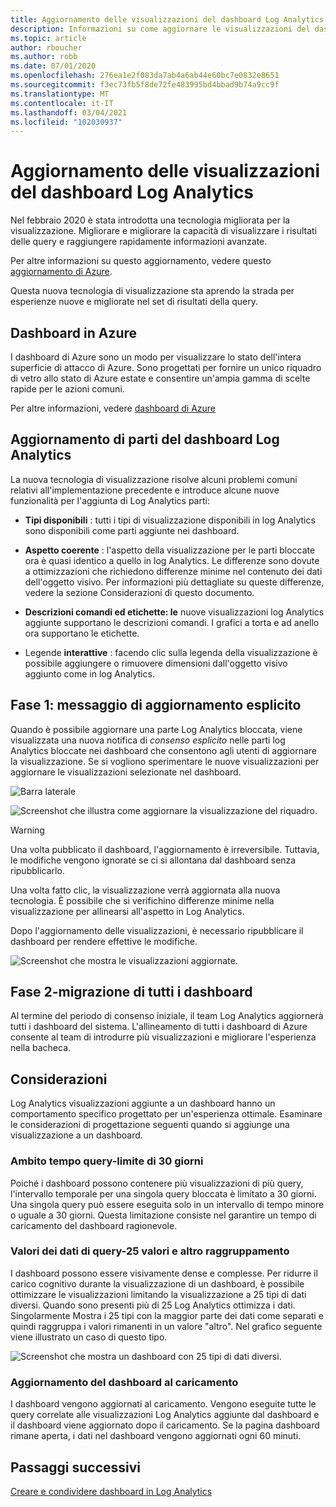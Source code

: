 ```yaml
---
title: Aggiornamento delle visualizzazioni del dashboard Log Analytics
description: Informazioni su come aggiornare le visualizzazioni del dashboard Log Analytics con query che possono fornire informazioni avanzate.
ms.topic: article
author: rboucher
ms.author: robb
ms.date: 07/01/2020
ms.openlocfilehash: 276ea1e2f083da7ab4a6ab44e60bc7e0832e8651
ms.sourcegitcommit: f3ec73fb5f8de72fe483995bd4bbad9b74a9cc9f
ms.translationtype: MT
ms.contentlocale: it-IT
ms.lasthandoff: 03/04/2021
ms.locfileid: "102030937"
---
```

# <a name="upgrading-your-log-analytics-dashboard-visualizations"></a>Aggiornamento delle visualizzazioni del dashboard Log Analytics

Nel febbraio 2020 è stata introdotta una tecnologia migliorata per la visualizzazione. Migliorare e migliorare la capacità di visualizzare i risultati delle query e raggiungere rapidamente informazioni avanzate. 

Per altre informazioni su questo aggiornamento, vedere questo [aggiornamento di Azure](https://azure.microsoft.com/updates/azure-monitor-log-analytics-upgraded-results-visualization/). 

Questa nuova tecnologia di visualizzazione sta aprendo la strada per esperienze nuove e migliorate nel set di risultati della query. 

## <a name="dashboards-in-azure"></a>Dashboard in Azure

I dashboard di Azure sono un modo per visualizzare lo stato dell'intera superficie di attacco di Azure. Sono progettati per fornire un unico riquadro di vetro allo stato di Azure estate e consentire un'ampia gamma di scelte rapide per le azioni comuni. 

Per altre informazioni, vedere [dashboard di Azure](../../azure-portal/azure-portal-dashboards.md)


## <a name="upgrading-log-analytics-dashboard-parts"></a>Aggiornamento di parti del dashboard Log Analytics

La nuova tecnologia di visualizzazione risolve alcuni problemi comuni relativi all'implementazione precedente e introduce alcune nuove funzionalità per l'aggiunta di Log Analytics parti: 

- **Tipi disponibili** : tutti i tipi di visualizzazione disponibili in log Analytics sono disponibili come parti aggiunte nei dashboard.

- **Aspetto coerente** : l'aspetto della visualizzazione per le parti bloccate ora è quasi identico a quello in log Analytics. Le differenze sono dovute a ottimizzazioni che richiedono differenze minime nel contenuto dei dati dell'oggetto visivo. Per informazioni più dettagliate su queste differenze, vedere la sezione Considerazioni di questo documento.

- **Descrizioni comandi ed etichette: le** nuove visualizzazioni log Analytics aggiunte supportano le descrizioni comandi. I grafici a torta e ad anello ora supportano le etichette.

- Legende **interattive** : facendo clic sulla legenda della visualizzazione è possibile aggiungere o rimuovere dimensioni dall'oggetto visivo aggiunto come in log Analytics.

## <a name="stage-1---opt-in-upgrade-message"></a>Fase 1: messaggio di aggiornamento esplicito

Quando è possibile aggiornare una parte Log Analytics bloccata, viene visualizzata una nuova notifica di *consenso esplicito* nelle parti log Analytics bloccate nei dashboard che consentono agli utenti di aggiornare la visualizzazione. Se si vogliono sperimentare le nuove visualizzazioni per aggiornare le visualizzazioni selezionate nel dashboard.

 
![Barra laterale](media/dashboard-upgrade/update-message-1.png)
 
![Screenshot che illustra come aggiornare la visualizzazione del riquadro.](media/dashboard-upgrade/update-message-2.png)

> [!WARNING]
> Una volta pubblicato il dashboard, l'aggiornamento è irreversibile. Tuttavia, le modifiche vengono ignorate se ci si allontana dal dashboard senza ripubblicarlo.  

Una volta fatto clic, la visualizzazione verrà aggiornata alla nuova tecnologia. È possibile che si verifichino differenze minime nella visualizzazione per allinearsi all'aspetto in Log Analytics.

Dopo l'aggiornamento delle visualizzazioni, è necessario ripubblicare il dashboard per rendere effettive le modifiche.

![Screenshot che mostra le visualizzazioni aggiornate.](media/dashboard-upgrade/update-message-3.png)

## <a name="stage-2---migration-of-all-dashboards"></a>Fase 2-migrazione di tutti i dashboard

Al termine del periodo di consenso iniziale, il team Log Analytics aggiornerà tutti i dashboard del sistema. L'allineamento di tutti i dashboard di Azure consente al team di introdurre più visualizzazioni e migliorare l'esperienza nella bacheca.

## <a name="considerations"></a>Considerazioni

Log Analytics visualizzazioni aggiunte a un dashboard hanno un comportamento specifico progettato per un'esperienza ottimale. Esaminare le considerazioni di progettazione seguenti quando si aggiunge una visualizzazione a un dashboard.

### <a name="query-time-scope---30-day-limit"></a>Ambito tempo query-limite di 30 giorni

Poiché i dashboard possono contenere più visualizzazioni di più query, l'intervallo temporale per una singola query bloccata è limitato a 30 giorni. Una singola query può essere eseguita solo in un intervallo di tempo minore o uguale a 30 giorni. Questa limitazione consiste nel garantire un tempo di caricamento del dashboard ragionevole.

### <a name="query-data-values---25-values-and-other-grouping"></a>Valori dei dati di query-25 valori e altro raggruppamento

I dashboard possono essere visivamente dense e complesse. Per ridurre il carico cognitivo durante la visualizzazione di un dashboard, è possibile ottimizzare le visualizzazioni limitando la visualizzazione a 25 tipi di dati diversi. Quando sono presenti più di 25 Log Analytics ottimizza i dati. Singolarmente Mostra i 25 tipi con la maggior parte dei dati come separati e quindi raggruppa i valori rimanenti in un valore "altro". Nel grafico seguente viene illustrato un caso di questo tipo.  

![Screenshot che mostra un dashboard con 25 tipi di dati diversi.](media/dashboard-upgrade/values-25-limit.png)

### <a name="dashboard-refresh-on-load"></a>Aggiornamento del dashboard al caricamento

I dashboard vengono aggiornati al caricamento. Vengono eseguite tutte le query correlate alle visualizzazioni Log Analytics aggiunte dal dashboard e il dashboard viene aggiornato dopo il caricamento. Se la pagina dashboard rimane aperta, i dati nel dashboard vengono aggiornati ogni 60 minuti.

## <a name="next-steps"></a>Passaggi successivi

[Creare e condividere dashboard in Log Analytics](../visualize/tutorial-logs-dashboards.md)